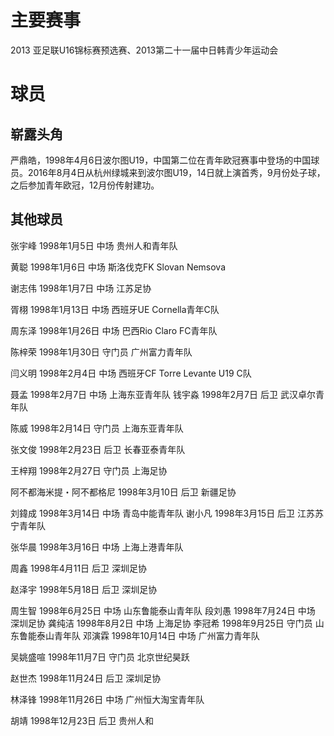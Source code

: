 # 主要赛事
2013 亚足联U16锦标赛预选赛、2013第二十一届中日韩青少年运动会

# 球员
## 崭露头角
严鼎皓，1998年4月6日波尔图U19，中国第二位在青年欧冠赛事中登场的中国球员。2016年8月4日从杭州绿城来到波尔图U19，14日就上演首秀，9月份处子球，之后参加青年欧冠，12月份传射建功。

## 其他球员
张宇峰 1998年1月5日 中场 贵州人和青年队

黄聪 1998年1月6日 中场 斯洛伐克FK Slovan Nemsova

谢志伟 1998年1月7日 中场 江苏足协

胥栩 1998年1月13日 中场 西班牙UE Cornella青年C队

周东泽 1998年1月26日 中场 巴西Rio Claro FC青年队

陈梓荣 1998年1月30日 守门员 广州富力青年队

闫义明 1998年2月4日 中场 西班牙CF Torre Levante U19 C队

聂孟 1998年2月7日 中场 上海东亚青年队
钱宇淼 1998年2月7日 后卫 武汉卓尔青年队

陈威 1998年2月14日 守门员 上海东亚青年队

张文俊 1998年2月23日 后卫 长春亚泰青年队

王梓翔 1998年2月27日 守门员 上海足协

阿不都海米提・阿不都格尼 1998年3月10日 后卫 新疆足协

刘鍏成 1998年3月14日 中场 青岛中能青年队
谢小凡 1998年3月15日 后卫 江苏苏宁青年队

张华晨 1998年3月16日 中场 上海上港青年队

周鑫 1998年4月11日 后卫 深圳足协

赵泽宇 1998年5月18日 后卫 深圳足协

周生智 1998年6月25日 中场 山东鲁能泰山青年队
段刘愚 1998年7月24日 中场 深圳足协
龚纯洁 1998年8月2日 中场 上海足协
李冠希 1998年9月25日 守门员 山东鲁能泰山青年队
邓演霖 1998年10月14日 中场 广州富力青年队

吴姚盛喧 1998年11月7日 守门员 北京世纪昊跃

赵世杰 1998年11月24日 后卫 深圳足协

林泽锋 1998年11月26日 中场 广州恒大淘宝青年队

胡靖 1998年12月23日 后卫 贵州人和
